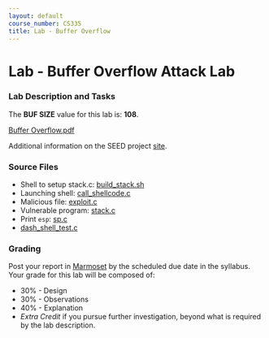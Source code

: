 ```yaml
---
layout: default
course_number: CS335
title: Lab - Buffer Overflow
---
```


# Lab - Buffer Overflow Attack Lab

### Lab Description and Tasks

The **BUF SIZE** value for this lab is: **108**.

[Buffer Overflow.pdf](Buffer_Overflow.pdf)


Additional information on the SEED project [site](http://www.cis.syr.edu/~wedu/seed/Labs_16.04/Software/Buffer_Overflow/).

### Source Files
- Shell to setup stack.c: [build_stack.sh](buffer/build_stack.sh)
- Launching shell: [call_shellcode.c](buffer/call_shellcode.c)
- Malicious file: [exploit.c](buffer/exploit.c)
- Vulnerable program: [stack.c](buffer/stack.c)
- Print ```esp```: [sp.c](buffer/sp.c)
- [dash_shell_test.c](buffer/dash_shell_test.c)

### Grading

Post your report in [Marmoset](https://cs.ycp.edu/marmoset) by the scheduled due date in the syllabus. Your grade for this lab will be composed of:
- 30% - Design
- 30% - Observations
- 40% - Explanation
- *Extra Credit* if you pursue further investigation, beyond what is required by the lab description.
